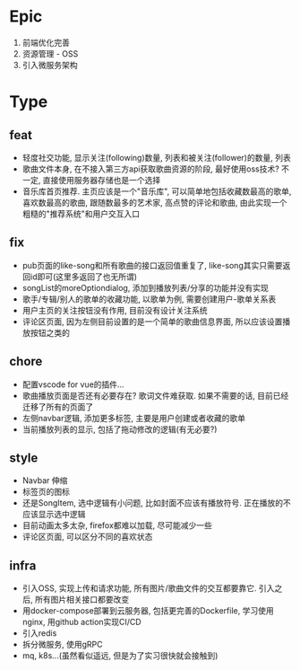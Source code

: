 # Epic

1. 前端优化完善
2. 资源管理 - OSS
3. 引入微服务架构

# Type

## feat

- 轻度社交功能, 显示关注(following)数量, 列表和被关注(follower)的数量, 列表
- 歌曲文件本身, 在不接入第三方api获取歌曲资源的阶段, 最好使用oss技术? 不一定, 直接使用服务器存储也是一个选择
- 音乐库首页推荐. 主页应该是一个"音乐库", 可以简单地包括收藏数最高的歌单, 喜欢数最高的歌曲, 跟随数最多的艺术家,
  高点赞的评论和歌曲, 由此实现一个粗糙的"推荐系统"和用户交互入口

## fix

- pub页面的like-song和所有歌曲的接口返回值重复了, like-song其实只需要返回id即可(这里多返回了也无所谓)
- songList的moreOptiondialog, 添加到播放列表/分享的功能并没有实现
- 歌手/专辑/别人的歌单的收藏功能, 以歌单为例, 需要创建用户-歌单关系表
- 用户主页的关注按钮没有作用, 目前没有设计关注系统
- 评论区页面, 因为左侧目前设置的是一个简单的歌曲信息界面, 所以应该设置播放按钮之类的

## chore

- 配置vscode for vue的插件...
- 歌曲播放页面是否还有必要存在? 歌词文件难获取. 如果不需要的话, 目前已经迁移了所有的页面了
- 左侧navbar逻辑, 添加更多标签, 主要是用户创建或者收藏的歌单
- 当前播放列表的显示, 包括了拖动修改的逻辑(有无必要?)

## style

- Navbar 伸缩
- 标签页的图标
- 还是SongItem, 选中逻辑有小问题, 比如封面不应该有播放符号. 正在播放的不应该显示选中逻辑
- 目前动画太多太杂, firefox都难以加载, 尽可能减少一些
- 评论区页面, 可以区分不同的喜欢状态

## infra

- 引入OSS, 实现上传和请求功能, 所有图片/歌曲文件的交互都要靠它. 引入之后, 所有图片相关接口都要改变
- 用docker-compose部署到云服务器, 包括更完善的Dockerfile, 学习使用nginx, 用github action实现CI/CD
- 引入redis
- 拆分微服务, 使用gRPC
- mq, k8s...(虽然看似遥远, 但是为了实习很快就会接触到)